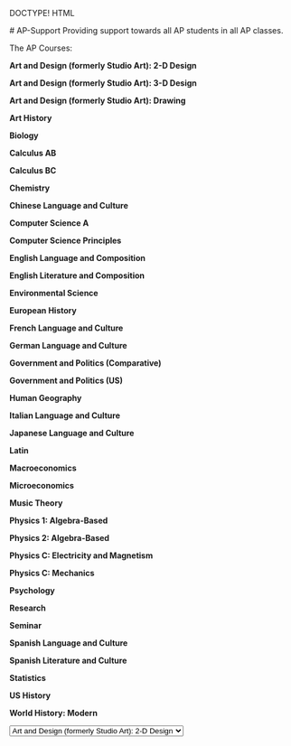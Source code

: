 DOCTYPE! HTML
<p>
# AP-Support
Providing support towards all AP students in all AP classes.
</p>

The AP Courses:

<strong>Art and Design (formerly Studio Art): 2-D Design</strong>
<p></p>

<strong>Art and Design (formerly Studio Art): 3-D Design</strong>
<p></p>

<strong>Art and Design (formerly Studio Art): Drawing</strong>
<p></p>

<strong>Art History</strong>
<p></p>

<strong>Biology</strong>
<p></p>

<strong>Calculus AB</strong>
<p></p>

<strong>Calculus BC</strong>
<p></p>

<strong>Chemistry</strong>
<p></p>

<strong>Chinese Language and Culture</strong>
<p></p>

<strong>Computer Science A</strong>
<p></p>

<strong>Computer Science Principles</strong>
<p></p>

<strong>English Language and Composition</strong>
<p></p>

<strong>English Literature and Composition</strong>
<p></p>

<strong>Environmental Science</strong>
<p></p>

<strong>European History</strong>
<p></p>

<strong>French Language and Culture</strong>
<p></p>

<strong>German Language and Culture</strong>
<p></p>

<strong>Government and Politics (Comparative)</strong>
<p></p>

<strong>Government and Politics (US)</strong>
<p></p>

<strong>Human Geography</strong>
<p></p>

<strong>Italian Language and Culture</strong>
<p></p>

<strong>Japanese Language and Culture</strong>
<p></p>

<strong>Latin</strong>
<p></p>

<strong>Macroeconomics</strong>
<p></p>

<strong>Microeconomics</strong>
<p></p>

<strong>Music Theory</strong>
<p></p>

<strong>Physics 1: Algebra-Based</strong>
<p></p>

<strong>Physics 2: Algebra-Based<strong>
<p></p>

<strong>Physics C: Electricity and Magnetism<strong>
<p></p>

<strong>Physics C: Mechanics<strong>
<p></p>

<strong>Psychology<strong>
<p></p>

<strong>Research<strong> 
<p></p>

<strong>Seminar<strong>
<p></p>

<strong>Spanish Language and Culture<strong>
<p></p>

<strong>Spanish Literature and Culture<strong>
<p></p>

<strong>Statistics<strong>
<p></p>

<strong>US History<strong>
<p></p>

<strong>World History: Modern<strong>
<p></p>
  
  
<p>
<select>
  
<option value="Art and Design (formerly Studio Art): 2-D Design">Art and Design (formerly Studio Art): 2-D Design</option>
  
<option value="Art and Design (formerly Studio Art): 3-D Design">Art and Design (formerly Studio Art): 3-D Design</option>
  
<option value="Art and Design (formerly Studio Art): Drawing">Art and Design (formerly Studio Art): Drawing</option>
  
<option value="Art History">Art History</option>
  
<option value="Biology">Biology</option>
  
<option value="Calculus AB">Calculus AB</option>
  
<option value="Calculus BC">Calculus BC</option>
  
<option value="Chemistry">Chemistry</option>
  
<option value="Chinese Language and Culture">Chinese Language and Culture</option>
  
<option value="Computer Science A">Computer Science A</option>
  
<option value="Computer Science Principles">Computer Science Principles</option>
  
<option value="English Language and Composition">English Language and Composition</option>
  
<option value="English Literature and Composition">English Literature and Composition</option>
  
<option value="Environmental Science">Environmental Science</option>
  
<option value="European History">European History</option>
  
<option value="French Language and Culture">French Language and Culture</option>
  
<option value="German Language and Culture">German Language and Culture</option>
  
<option value="Government and Politics (Comparative)">Government and Politics (Comparative)</option>
  
<option value="Government and Politics (US)">Government and Politics (US)</option>
  
<option value="Human Geography">Human Geography</option>
  
<option value="Italian Language and Culture">Italian Language and Culture</option>
  
<option value="Japanese Language and Culture">Japanese Language and Culture</option>
  
<option value="Latin">Latin</option>
  
<option value="Macroeconomics">Macroeconomics</option>
  
<option value="Microeconomics">Microeconomics</option>
  
<option value="Music Theory">Music Theory</option>
  
<option value="Physics 1: Algebra-Based">Physics 1: Algebra-Based</option>
  
<option value="Physics 2: Algebra-Based">Physics 2: Algebra-Based</option>
  
<option value="Physics C: Electricity and Magnetism">Physics C: Electricity and Magnetism</option>
  
<option value="Physics C: Mechanics">Physics C: Mechanics</option>
  
<option value="Psychology">Psychology</option>

<option value="Research">Research</option>

<option value="Seminar">Seminar</option>
  
<option value="Spanish Language and Culture">Spanish Language and Culture
</option>
  
<option value="Spanish Literature and Culture">Spanish Literature and Culture
</option>
  
<option value="Statistics">Statistics</option>
  
<option value="US History">US History</option>
  
<option value="World History: Modern">World History: Modern</option>

</select>
</p>
